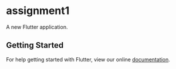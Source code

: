 # assignment1

A new Flutter application.

## Getting Started

For help getting started with Flutter, view our online
[documentation](https://flutter.io/).
